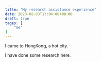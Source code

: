 ```yaml
---
title: "My research assistance experience"
date: 2023-08-03T13:04:08+08:00
draft: true
tages: [
    "me"
]
---
```


I came to HongKong, a hot city.

<!--more-->

I have done some research here. 
